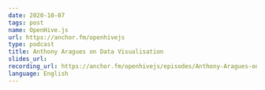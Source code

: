 ```yaml
---
date: 2020-10-07
tags: post
name: OpenHive.js
url: https://anchor.fm/openhivejs
type: podcast
title: Anthony Aragues on Data Visualisation
slides_url:
recording_url: https://anchor.fm/openhivejs/episodes/Anthony-Aragues-on-Data-Visualisation-emau0n
language: English
---
```

